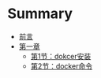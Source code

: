 # Summary

* [前言](README.md)
* [第一章](Chapter1/README.md)
    * [第1节：dokcer安装](Chapter1/dokcer安装.md)
    * [第2节：docker命令](Chapter1/docker命令.md)

